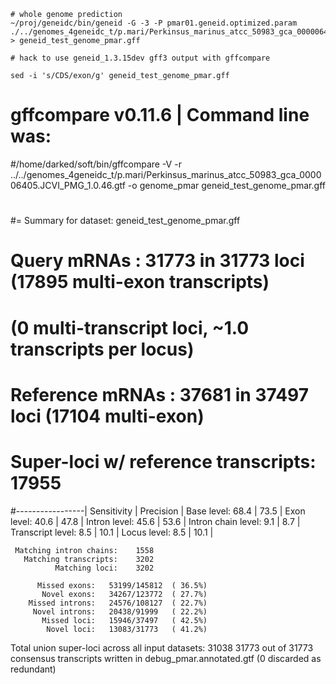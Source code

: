 
```
# whole genome prediction
~/proj/geneidc/bin/geneid -G -3 -P pmar01.geneid.optimized.param ./../genomes_4geneidc_t/p.mari/Perkinsus_marinus_atcc_50983_gca_000006405.JCVI_PMG_1.0.dna.toplevel.fa > geneid_test_genome_pmar.gff

# hack to use geneid_1.3.15dev gff3 output with gffcompare

sed -i 's/CDS/exon/g' geneid_test_genome_pmar.gff

```

# gffcompare v0.11.6 | Command line was:
#/home/darked/soft/bin/gffcompare -V -r ../../genomes_4geneidc_t/p.mari/Perkinsus_marinus_atcc_50983_gca_000006405.JCVI_PMG_1.0.46.gtf -o genome_pmar geneid_test_genome_pmar.gff
#

#= Summary for dataset: geneid_test_genome_pmar.gff 
#     Query mRNAs :   31773 in   31773 loci  (17895 multi-exon transcripts)
#            (0 multi-transcript loci, ~1.0 transcripts per locus)
# Reference mRNAs :   37681 in   37497 loci  (17104 multi-exon)
# Super-loci w/ reference transcripts:    17955
#-----------------| Sensitivity | Precision  |
        Base level:    68.4     |    73.5    |
        Exon level:    40.6     |    47.8    |
      Intron level:    45.6     |    53.6    |
Intron chain level:     9.1     |     8.7    |
  Transcript level:     8.5     |    10.1    |
       Locus level:     8.5     |    10.1    |

     Matching intron chains:    1558
       Matching transcripts:    3202
              Matching loci:    3202

          Missed exons:   53199/145812	( 36.5%)
           Novel exons:   34267/123772	( 27.7%)
        Missed introns:   24576/108127	( 22.7%)
         Novel introns:   20438/91999	( 22.2%)
           Missed loci:   15946/37497	( 42.5%)
            Novel loci:   13083/31773	( 41.2%)

 Total union super-loci across all input datasets: 31038 
31773 out of 31773 consensus transcripts written in debug_pmar.annotated.gtf (0 discarded as redundant)

